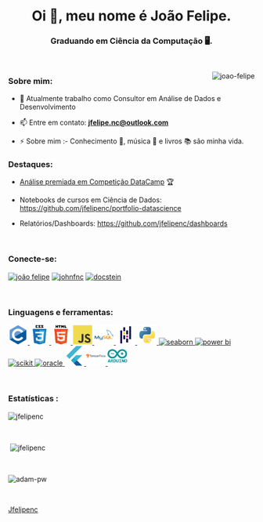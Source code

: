 <h1 align="center">Oi 👋, meu nome é João Felipe.</h1>
<h3 align="center">Graduando em Ciência da Computação 🖥️.</h3>

<br>

<p><img align="right" src="https://github.com/Adam-pw/Adam-pw/blob/main/animation_500_kxa883sd.gif" alt="joao-felipe" /></p>
<h3>Sobre mim: </h3>

- 🌱 Atualmente trabalho como Consultor em Análise de Dados e Desenvolvimento

- 📫 Entre em contato: **jfelipe.nc@outlook.com**

- ⚡ Sobre mim :- Conhecimento 📜, música 🎵 e livros 📚 são minha vida.

<h3>Destaques: </h3>

- [Análise premiada em Competição DataCamp](https://app.datacamp.com/workspace/w/9582a890-1c89-46cd-a16e-921c3683958b) :trophy:

- Notebooks de cursos em Ciência de Dados: https://github.com/jfelipenc/portfolio-datascience

- Relatórios/Dashboards: https://github.com/jfelipenc/dashboards

<br>

<h3 align="left">Conecte-se:</h3>
<p align="left">
  <a href="https://www.linkedin.com/in/jo%C3%A3o-felipe-nunes-carvalho-2a32131a3/" target="blank"><img align="center"
      src="https://raw.githubusercontent.com/rahuldkjain/github-profile-readme-generator/master/src/images/icons/Social/linked-in-alt.svg"
      alt="joão felipe" height="30" width="40" /></a>
  <a href="https://www.instagram.com/johnfnc/" target="blank"><img align="center"
      src="https://raw.githubusercontent.com/rahuldkjain/github-profile-readme-generator/master/src/images/icons/Social/instagram.svg"
      alt="johnfnc" height="30" width="40" /></a>
 <a href="https://www.kaggle.com/docstein" target="blank"><img align="center"
      src="https://raw.githubusercontent.com/rahuldkjain/github-profile-readme-generator/master/src/images/icons/Social/kaggle.svg"
      alt="docstein" height="30" width="40" /></a>
</p>

<br>

<h3 align="left">Linguagens e ferramentas:</h3>
<p align="left"> <a href="https://www.cprogramming.com/" target="_blank"
    rel="noreferrer"> <img src="https://raw.githubusercontent.com/devicons/devicon/master/icons/c/c-original.svg"
      alt="c" width="40" height="40" /> </a> <a href="https://www.w3schools.com/css/" target="_blank"
    rel="noreferrer"> <img
      src="https://raw.githubusercontent.com/devicons/devicon/master/icons/css3/css3-original-wordmark.svg" alt="css3"
      width="40" height="40" /> </a> <a href="https://www.w3.org/html/" target="_blank" rel="noreferrer"> <img
      src="https://raw.githubusercontent.com/devicons/devicon/master/icons/html5/html5-original-wordmark.svg"
      alt="html5" width="40" height="40" /> </a> <a href="https://developer.mozilla.org/en-US/docs/Web/JavaScript" target="_blank"
    rel="noreferrer"> <img
      src="https://raw.githubusercontent.com/devicons/devicon/master/icons/javascript/javascript-original.svg"
      alt="javascript" width="40" height="40" /> </a> <a href="https://www.mysql.com/" target="_blank" rel="noreferrer"> <img
      src="https://raw.githubusercontent.com/devicons/devicon/master/icons/mysql/mysql-original-wordmark.svg"
      alt="mysql" width="40" height="40" /> </a> </a> <a href="https://pandas.pydata.org/" target="_blank" rel="noreferrer">
      <img
      src="https://raw.githubusercontent.com/devicons/devicon/2ae2a900d2f041da66e950e4d48052658d850630/icons/pandas/pandas-original.svg"
      alt="pandas" width="40" height="40" /> </a> <a href="https://www.python.org" target="_blank" rel="noreferrer"> <img
      src="https://raw.githubusercontent.com/devicons/devicon/master/icons/python/python-original.svg" alt="python"
      width="40" height="40" /> </a> <a href="https://seaborn.pydata.org/" target="_blank" rel="noreferrer">
      <img
      src="https://seaborn.pydata.org/_images/logo-mark-lightbg.svg"
      alt="seaborn" width="40" height="40" /> </a> <a href="https://powerbi.microsoft.com/" target="_blank" rel="noreferrer">
      <img
      src="https://upload.wikimedia.org/wikipedia/commons/c/cf/New_Power_BI_Logo.svg"
      alt="power bi" width="40" height="40" /> </a><a href="https://scikit-learn.org/" target="_blank" rel="noreferrer">
      <img
      src="https://github.com/rahuldkjain/github-profile-readme-generator/blob/master/src/images/icons/AIML/scikit.svg"
      alt="scikit" width="40" height="40" /> </a> <a href="https://www.oracle.com/br/index.html" target="_blank" rel="noreferrer">
      <img
      src="https://github.com/rahuldkjain/github-profile-readme-generator/blob/master/src/images/icons/Database/oracle.svg"
      alt="oracle" width="40" height="40" /> </a> <a href="https://flutter.dev/" target="_blank" rel="noreferrer">
      <img
      src="https://github.com/devicons/devicon/blob/master/icons/flutter/flutter-original.svg"
      alt="flutter" width="40" height="40" /> </a> <a href="tensorflow.org/" target="_blank" rel="noreferrer">
      <img
      src="https://github.com/devicons/devicon/blob/master/icons/tensorflow/tensorflow-original-wordmark.svg"
      alt="tensorflow" width="40" height="40" /> </a> <a href="https://www.arduino.cc/" target="_blank" rel="noreferrer">
      <img
      src="https://github.com/devicons/devicon/blob/master/icons/arduino/arduino-original-wordmark.svg"
      alt="arduino" width="40" height="40" /> </a>
      </p>

<br>

<h3>Estatísticas :</h3>
<p><img align="center"
    src="https://github-readme-stats.vercel.app/api/top-langs?username=jfelipenc&show_icons=true&locale=en&bg_color=0d1117&text_color=ffffff&layout=compact"
    alt="jfelipenc" 
    bg_color=#808080/></p>

<br>

<p>&nbsp;<img align="center" src="https://github-readme-stats.vercel.app/api?username=jfelipenc&show_icons=true&locale=en&bg_color=0d1117&text_color=ffffff&repo=convoychat"
    alt="jfelipenc" /></p>

<br>

<p><img align="center" src="https://github-readme-streak-stats.herokuapp.com/?user=jfelipenc&theme=dark&background=0d1117&date_format=M%20j%5B%2C%20Y%5D" alt="adam-pw" /></p>
      
<p align="left"> <a href="https://twitter.com/" target="blank"><img
      src="https://img.shields.io/twitter/follow/?logo=twitter&style=for-the-badge" alt="" /></a> </p>

[Jfelipenc](https://github.com/jfelipenc)

